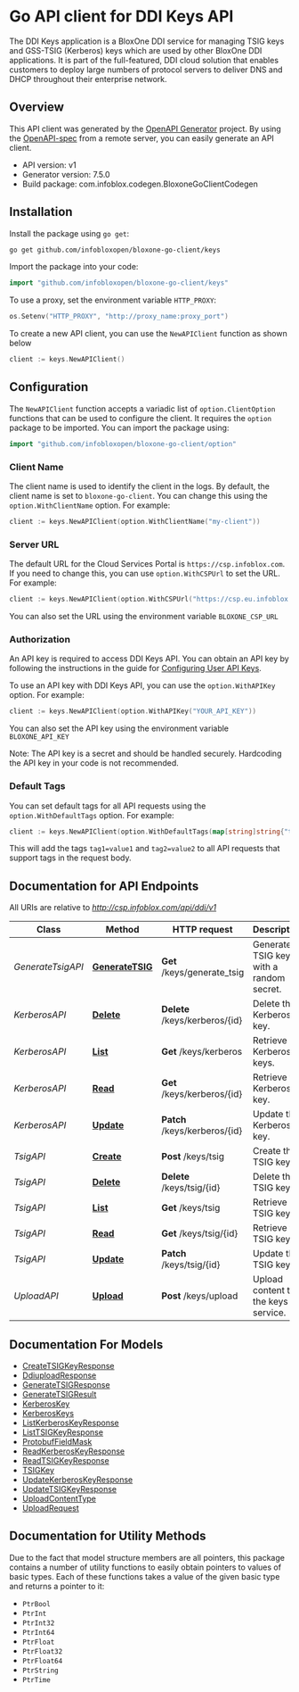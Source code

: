 # Go API client for DDI Keys API

The DDI Keys application is a BloxOne DDI service for managing TSIG keys and GSS-TSIG (Kerberos) keys which are used by other BloxOne DDI applications. It is part of the full-featured, DDI cloud solution that enables customers to deploy large numbers of protocol servers to deliver DNS and DHCP throughout their enterprise network. 



## Overview
This API client was generated by the [OpenAPI Generator](https://openapi-generator.tech) project.  By using the [OpenAPI-spec](https://www.openapis.org/) from a remote server, you can easily generate an API client.

- API version: v1
- Generator version: 7.5.0
- Build package: com.infoblox.codegen.BloxoneGoClientCodegen

## Installation

Install the package using `go get`:
```bash
go get github.com/infobloxopen/bloxone-go-client/keys
```

Import the package into your code:
```go
import "github.com/infobloxopen/bloxone-go-client/keys"
```

To use a proxy, set the environment variable `HTTP_PROXY`:

```go
os.Setenv("HTTP_PROXY", "http://proxy_name:proxy_port")
```

To create a new API client, you can use the `NewAPIClient` function as shown below
```go
client := keys.NewAPIClient()
```

## Configuration

The `NewAPIClient` function accepts a variadic list of `option.ClientOption` functions that can be used to configure the client.
It requires the `option` package to be imported. You can import the package using:
```go
import "github.com/infobloxopen/bloxone-go-client/option"
```

### Client Name
The client name is used to identify the client in the logs. By default, the client name is set to `bloxone-go-client`. You can change this using the `option.WithClientName` option. For example:
```go
client := keys.NewAPIClient(option.WithClientName("my-client"))
```

### Server URL

The default URL for the Cloud Services Portal is `https://csp.infoblox.com`. If you need to change this, you can use `option.WithCSPUrl` to set the URL. For example:

```go
client := keys.NewAPIClient(option.WithCSPUrl("https://csp.eu.infoblox.com"))
```

You can also set the URL using the environment variable `BLOXONE_CSP_URL`

### Authorization

An API key is required to access DDI Keys API. You can obtain an API key by following the instructions in the guide for [Configuring User API Keys](https://docs.infoblox.com/space/BloxOneCloud/35430405/Configuring+User+API+Keys).

To use an API key with DDI Keys API, you can use the `option.WithAPIKey` option. For example:

```go
client := keys.NewAPIClient(option.WithAPIKey("YOUR_API_KEY"))
```

You can also set the API key using the environment variable `BLOXONE_API_KEY`

Note: The API key is a secret and should be handled securely. Hardcoding the API key in your code is not recommended.

### Default Tags

You can set default tags for all API requests using the `option.WithDefaultTags` option. For example:

```go
client := keys.NewAPIClient(option.WithDefaultTags(map[string]string{"tag1": "value1", "tag2": "value2"}))
```
This will add the tags `tag1=value1` and `tag2=value2` to all API requests that support tags in the request body.

## Documentation for API Endpoints

All URIs are relative to *http://csp.infoblox.com/api/ddi/v1*

Class | Method | HTTP request | Description
------------ | ------------- | ------------- | -------------
*GenerateTsigAPI* | [**GenerateTSIG**](docs/GenerateTsigAPI.md#generatetsig) | **Get** /keys/generate_tsig | Generate TSIG key with a random secret.
*KerberosAPI* | [**Delete**](docs/KerberosAPI.md#delete) | **Delete** /keys/kerberos/{id} | Delete the Kerberos key.
*KerberosAPI* | [**List**](docs/KerberosAPI.md#list) | **Get** /keys/kerberos | Retrieve Kerberos keys.
*KerberosAPI* | [**Read**](docs/KerberosAPI.md#read) | **Get** /keys/kerberos/{id} | Retrieve the Kerberos key.
*KerberosAPI* | [**Update**](docs/KerberosAPI.md#update) | **Patch** /keys/kerberos/{id} | Update the Kerberos key.
*TsigAPI* | [**Create**](docs/TsigAPI.md#create) | **Post** /keys/tsig | Create the TSIG key.
*TsigAPI* | [**Delete**](docs/TsigAPI.md#delete) | **Delete** /keys/tsig/{id} | Delete the TSIG key.
*TsigAPI* | [**List**](docs/TsigAPI.md#list) | **Get** /keys/tsig | Retrieve TSIG keys.
*TsigAPI* | [**Read**](docs/TsigAPI.md#read) | **Get** /keys/tsig/{id} | Retrieve the TSIG key.
*TsigAPI* | [**Update**](docs/TsigAPI.md#update) | **Patch** /keys/tsig/{id} | Update the TSIG key.
*UploadAPI* | [**Upload**](docs/UploadAPI.md#upload) | **Post** /keys/upload | Upload content to the keys service.


## Documentation For Models

 - [CreateTSIGKeyResponse](docs/CreateTSIGKeyResponse.md)
 - [DdiuploadResponse](docs/DdiuploadResponse.md)
 - [GenerateTSIGResponse](docs/GenerateTSIGResponse.md)
 - [GenerateTSIGResult](docs/GenerateTSIGResult.md)
 - [KerberosKey](docs/KerberosKey.md)
 - [KerberosKeys](docs/KerberosKeys.md)
 - [ListKerberosKeyResponse](docs/ListKerberosKeyResponse.md)
 - [ListTSIGKeyResponse](docs/ListTSIGKeyResponse.md)
 - [ProtobufFieldMask](docs/ProtobufFieldMask.md)
 - [ReadKerberosKeyResponse](docs/ReadKerberosKeyResponse.md)
 - [ReadTSIGKeyResponse](docs/ReadTSIGKeyResponse.md)
 - [TSIGKey](docs/TSIGKey.md)
 - [UpdateKerberosKeyResponse](docs/UpdateKerberosKeyResponse.md)
 - [UpdateTSIGKeyResponse](docs/UpdateTSIGKeyResponse.md)
 - [UploadContentType](docs/UploadContentType.md)
 - [UploadRequest](docs/UploadRequest.md)


## Documentation for Utility Methods

Due to the fact that model structure members are all pointers, this package contains
a number of utility functions to easily obtain pointers to values of basic types.
Each of these functions takes a value of the given basic type and returns a pointer to it:

* `PtrBool`
* `PtrInt`
* `PtrInt32`
* `PtrInt64`
* `PtrFloat`
* `PtrFloat32`
* `PtrFloat64`
* `PtrString`
* `PtrTime`

